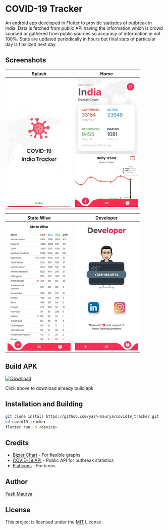 # COVID-19 Tracker

An android app developed in Flutter to provide statistics of outbreak in India. Data is fetched from public API having the information which is crowd sourced or gathered from public sources so accuracy of information in not 100%. Stats are updated periodically in hours but final stats of particular day is finalized next day. 

## Screenshots



| Splash  | Home |
| ------------- | ------------- |
| ![Splash](https://github.com/yash-maurya/covid19_tracker/blob/master/screenshots/splash_low.jpg?raw=true)  | ![Home](https://github.com/yash-maurya/covid19_tracker/blob/master/screenshots/home_low.jpg?raw=true) |

| State Wise | Developer|
| ------------- | ------------- |
| ![StateWise](https://github.com/yash-maurya/covid19_tracker/blob/master/screenshots/statewise_low.jpg?raw=true)  | ![Developer](https://github.com/yash-maurya/covid19_tracker/blob/master/screenshots/developer_low.jpg?raw=true) |

## Build APK

[![Download](https://yashmaurya.in/covid19_tracker/download_button.png)](https://yashmaurya.in/covid19_tracker/covid19_tracker.apk)

Click above to download already build apk

## Installation and Building


```bash
git clone install https://github.com/yash-maurya/covid19_tracker.git
cd covid19_tracker
flutter run -d <device>
```

## Credits
- [Bizier Chart](https://github.com/aeyrium/bezier-chart) - For flexible graphs
- [COVID-19 API](https://github.com/covid19india/api) - Public API for outbreak statistics 
- [FlatIcons](https://www.flaticon.com/) - For icons

## Author
[Yash Maurya](https://www.linkedin.com/in/yash-maurya/)

## License
This project is licensed under the [MIT](https://choosealicense.com/licenses/mit/) License